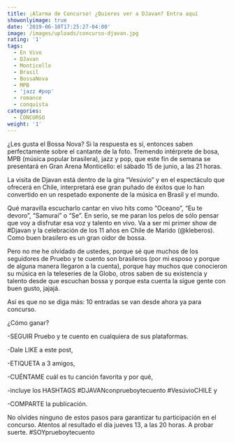 ```yaml
---
title: ¡Alarma de Concurso! ¿Quieres ver a DJavan? Entra aquí
showonlyimage: true
date: '2019-06-10T17:25:27-04:00'
image: /images/uploads/concurso-djavan.jpg
rating: '1'
tags:
  - En Vivo
  - DJavan
  - Monticello
  - Brasil
  - BossaNova
  - MPB
  - 'jazz #pop'
  - romance
  - conquista
categories:
  - CONCURSO
weight: '1'
---
```

¿Les gusta el Bossa Nova? Si la respuesta es sí, entonces saben perfectamente sobre el cantante de la foto. Tremendo intérprete de bosa, MPB (música popular brasilera), jazz y pop, que este fin de semana se presentará en Gran Arena Monticello: el sábado 15 de junio, a las 21 horas.

<!--more-->

La visita de Djavan está dentro de la gira “Vesúvio” y en el espectáculo que ofrecerá en Chile, interpretará ese gran puñado de éxitos que lo han convertido en un respetado exponente de la música en Brasil y el mundo.

Qué maravilla escucharlo cantar en vivo hits como “Oceano”, “Eu te devoro”, “Samurai” o “Se”. En serio, se me paran los pelos de sólo pensar que voy a disfrutar esa voz y talento en vivo. Va a ser mi primer show de #Djavan y la celebración de los 11 años en Chile de Marido (@kleberos). Como buen brasilero es un gran oidor de bossa.

Pero no me he olvidado de ustedes, porque sé que muchos de los seguidores de Pruebo y te cuento son brasileros (por mi esposo y porque de alguna manera llegaron a la cuenta), porque hay muchos que conocieron su música en la teleseries de la Globo, otros saben de su existencia y talento desde que escuchan bossa y porque esta cuenta la sigue gente con buen gusto, jajajá.

Así es que no se diga más: 10 entradas se van desde ahora ya para concurso.

¿Cómo ganar?

\-SEGUIR Pruebo y te cuento en cualquiera de sus plataformas.

\-Dale LIKE a este post,

\-ETIQUETA a 3 amigos,

\-CUÉNTAME cuál es tu canción favorita y por qué,

\-incluye los HASHTAGS #DJAVANconprueboytecuento #VesúvioCHILE y

\-COMPARTE la publicación.

No olvides ninguno de estos pasos para garantizar tu participación en el concurso. Atentos al resultado el día jueves 13, a las 20 horas. A probar suerte. #SOYprueboytecuento
